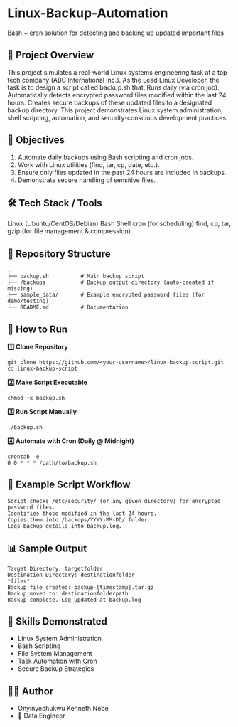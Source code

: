 # Linux-Backup-Automation
Bash + cron solution for detecting and backing up updated important files

## 🔎 Project Overview
This project simulates a real-world Linux systems engineering task at a top-tech company (ABC International Inc.).
As the Lead Linux Developer, the task is to design a script called backup.sh that:
Runs daily (via cron job).
Automatically detects encrypted password files modified within the last 24 hours.
Creates secure backups of these updated files to a designated backup directory.
This project demonstrates Linux system administration, shell scripting, automation, and security-conscious development practices.

## 🎯 Objectives
1. Automate daily backups using Bash scripting and cron jobs.
2. Work with Linux utilities (find, tar, cp, date, etc.).
3. Ensure only files updated in the past 24 hours are included in backups.
4. Demonstrate secure handling of sensitive files.

## 🛠️ Tech Stack / Tools
Linux (Ubuntu/CentOS/Debian)
Bash Shell
cron (for scheduling)
find, cp, tar, gzip (for file management & compression)

## 📂 Repository Structure
```
.
├── backup.sh          # Main backup script
├── /backups           # Backup output directory (auto-created if missing)
├── sample_data/       # Example encrypted password files (for demo/testing)
└── README.md          # Documentation
```
## 🚀 How to Run
**1️⃣ Clone Repository**
```
git clone https://github.com/<your-username>/linux-backup-script.git
cd linux-backup-script
```
**2️⃣ Make Script Executable**
```
chmod +x backup.sh
```
**3️⃣ Run Script Manually**
```
./backup.sh
```
**4️⃣ Automate with Cron (Daily @ Midnight)**
```
crontab -e
0 0 * * * /path/to/backup.sh
```

## 📝 Example Script Workflow
```
Script checks /etc/security/ (or any given directory) for encrypted password files.
Identifies those modified in the last 24 hours.
Copies them into /backups/YYYY-MM-DD/ folder.
Logs backup details into backup.log.
```

## 📊 Sample Output
```
Target Directory: targetfolder
Destination Directory: destinationfolder
*files*
Backup file created: backup-[timestamp].tar.gz
Backup moved to: destinationfolderpath
Backup complete. Log updated at backup.log
```
## 🔑 Skills Demonstrated
- Linux System Administration
- Bash Scripting
- File System Management
- Task Automation with Cron
- Secure Backup Strategies

## 🧑‍💻 Author
- Onyinyechukwu Kenneth Nebe
- 💼 Data Engineer
